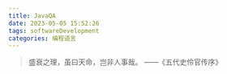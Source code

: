 ```yaml
---
title: JavaQA
date: 2023-05-05 15:52:26
tags: softwareDevelopment
categories: 编程语言
---
```

> 盛衰之理，虽曰天命，岂非人事哉。 ——《五代史伶官传序》
<!--more-->
